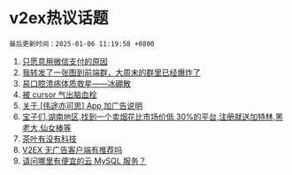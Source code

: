 # v2ex热议话题

`最后更新时间：2025-01-06 11:19:58 +0800`

1. [只愿意用微信支付的原因](https://www.v2ex.com/t/1102773)
1. [我转发了一张图到前端群，大周末的群里已经爆炸了](https://www.v2ex.com/t/1102700)
1. [易口腔溃疡体质救星——冰硼散](https://www.v2ex.com/t/1102775)
1. [被 cursor 气出脑血栓](https://www.v2ex.com/t/1102687)
1. [关于 [伟途亦可思] App 加广告说明](https://www.v2ex.com/t/1102656)
1. [宝子们,湖南地区,找到一个卖烟花比市场价低 30%的平台,注册就送加特林,黑老大,仙女棒等](https://www.v2ex.com/t/1102771)
1. [茶叶有没有科技](https://www.v2ex.com/t/1102792)
1. [V2EX 无广告客户端有推荐吗](https://www.v2ex.com/t/1102637)
1. [请问哪里有便宜的云 MySQL 服务？](https://www.v2ex.com/t/1102664)

